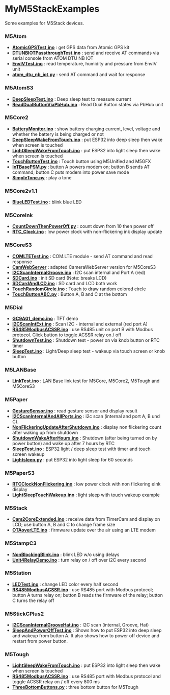 # MyM5StackExamples
Some examples for M5Stack devices.

### M5Atom
- **[AtomicGPSTest.ino](./M5Atom/AtomicGPSTest/AtomicGPSTest.ino)** : get GPS data from Atomic GPS kit
- **[DTUNBIOTPassthroughTest.ino](./M5Atom/DTUNBIOTPassthroughTest/DTUNBIOTPassthroughTest.ino)** : send and receive AT commands via serial console from ATOM DTU NB IOT
- **[EnvIVTest.ino](./M5Atom/EnvIVTest/EnvIVTest.ino)** : read temperature, humidity and pressure from EnvIV unit
- **[atom_dtu_nb_iot.py](./M5Atom/atom_dtu_nb_iot.py)** : send AT command and wait for response

### M5AtomS3
- **[DeepSleepTest.ino](./M5AtomS3/DeepSleepTest/DeepSleepTest.ino)** : Deep sleep test to measure current
- **[ReadDualButtonViaPbHub.ino](./M5AtomS3/ReadDualButtonViaPbHub/ReadDualButtonViaPbHub.ino)** : Read Dual Button states via PbHub unit

### M5Core2
- **[BatteryMonitor.ino](./M5Core2/BatteryMonitor/BatteryMonitor.ino)** : show battery charging current, level, voltage and whether the battery is being charged or not 
- **[DeepSleepWakeFromTouch.ino](./M5Core2/DeepSleepWakeFromTouch/DeepSleepWakeFromTouch.ino)** : put ESP32 into deep sleep then wake when screen is touched
- **[LightSleepWakeFromTouch.ino](./M5Core2/LightSleepWakeFromTouch/LightSleepWakeFromTouch.ino)** : put ESP32 into light sleep then wake when screen is touched
- **[TouchButtonTest.ino](./M5Core2/TouchButtonTest/TouchButtonTest.ino)** : Touch button using M5Unified and M5GFX
- **[IoTBasePSM.py](./M5Core2/IoTBasePSM.py)** : button A powers modem on; button B sends AT command; button C puts modem into power save mode
- **[SimpleTone.py](./M5Core2/SimpleTone.py)** : play a tone

### M5Core2v1.1
- **[BlueLEDTest.ino](./M5Core2v1.1/BlueLEDTest/BlueLEDTest.ino)** : blink blue LED

### M5CoreInk
- **[CountDownThenPowerOff.py](./M5CoreInk/CountDownThenPowerOff.py)** : count down from 10 then power off
- **[RTC_Clock.ino](./M5CoreInk/RTC_Clock/RTC_Clock.ino)** : low power clock with non-flickering ink display update

### M5CoreS3
- **[COMLTETest.ino](./M5CoreS3/COMLTETest/COMLTETest.ino)** : COM.LTE module - send AT command and read response
- **[CamWebServer](./M5CoreS3/CamWebServer)** : adapted CameraWebServer version for M5CoreS3
- **[I2CScanInternalGroove.ino](./M5CoreS3/I2CScanInternalGroove/I2CScanInternalGroove.ino)** : I2C scan internal and Port A (red)
- **[SDCard.ino](./M5CoreS3/SDCard/SDCard.ino)** : init SD card (Note: breaks LCD)
- **[SDCardAndLCD.ino](./M5CoreS3/SDCardAndLCD/SDCardAndLCD.ino)** : SD card and LCD both work
- **[TouchRandomCircle.ino](./M5CoreS3/TouchRandomCircle/TouchRandomCircle.ino)** : Touch to draw random colored circle
- **[TouchButtonABC.py](./M5CoreS3/TouchButtonABC.py)** : Button A, B and C at the bottom

### M5Dial
- **[GC9A01_demo.ino](./M5Dial/GC9A01_demo/GC9A01_demo.ino)** : TFT demo
- **[I2CScanIntExt.ino](./M5Dial/I2CScanIntExt/I2CScanIntExt.ino)** : Scan I2C - internal and external (red port A)
- **[RS485ModbusACSSR.ino](./M5Dial/RS485ModbusACSSR/RS485ModbusACSSR.ino)** : use RS485 unit on port B with Modbus protocol. Click button to toggle ACSSR relay on / off
- **[ShutdownTest.ino](./M5Dial/ShutdownTest/ShutdownTest.ino)** : Shutdown test - power on via knob button or RTC timer
- **[SleepTest.ino](./M5Dial/SleepTest/SleepTest.ino)** : Light/Deep sleep test - wakeup via touch screen or knob button

### M5LANBase
- **[LinkTest.ino](./M5LANBase/LinkTest/LinkTest.ino)** : LAN Base link test for M5Core, M5Core2, M5Tough and M5CoreS3

### M5Paper
- **[GestureSensor.ino](./M5Paper/GestureSensor/GestureSensor.ino)** : read gesture sensor and display result
- **[I2CScanInternalAndAllPorts.ino](./M5Paper/I2CScanInternalAndAllPorts/I2CScanInternalAndAllPorts.ino)** : i2c scan (internal and port A, B und C).
- **[NonFlickeringUpdateAfterShutdown.ino](./M5Paper/NonFlickeringUpdateAfterShutdown/NonFlickeringUpdateAfterShutdown.ino)** : display non flickering count after waking up from shutdown
- **[ShutdownWakeAfterHours.ino](./M5Paper/ShutdownWakeAfterHours/ShutdownWakeAfterHours.ino)** : Shutdown (after being turned on by power button) and wake up after 7 hours by RTC
- **[SleepTest.ino](./M5Paper/SleepTest/SleepTest.ino)** : ESP32 light / deep sleep test with timer and touch screen wakeup
- **[Lightsleep.py](./M5Paper/Lightsleep.py)** : put ESP32 into light sleep for 60 seconds

### M5PaperS3
- **[RTCClockNonFlickering.ino](./M5PaperS3/RTCClockNonFlickering/RTCClockNonFlickering.ino)** : low power clock with non flickering eInk display
- **[LightSleepTouchWakeup.ino](./M5PaperS3/LightSleepTouchWakeup/LightSleepTouchWakeup.ino)** : light sleep with touch wakeup example

### M5Stack
- **[Cam2CoreExtended.ino](./M5Stack/Cam2CoreExtended/Cam2CoreExtended.ino)** : receive data from TimerCam and display on LCD; use button A, B and C to change frame size
- **[OTAoverLTE.ino](./M5Stack/OTAoverLTE/OTAoverLTE.ino)** : firmware update over the air using an LTE modem

### M5StampC3
- **[NonBlockingBlink.ino](./M5StampC3/NonBlockingBlink/NonBlockingBlink.ino)** : blink LED w/o using delays
- **[Unit4RelayDemo.ino](./M5StampC3/Unit4RelayDemo/Unit4RelayDemo.ino)** : turn relay on / off over i2C every second

### M5Station
- **[LEDTest.ino](./M5Station/LEDTest/LEDTest.ino)** : change LED color every half second
- **[RS485ModbusACSSR.ino](./M5Station/RS485ModbusACSSR/RS485ModbusACSSR.ino)** : use RS485 port with Modbus protocol; button A turns relay on; button B reads the firmware of the relay; button C turns the relay off

### M5StickCPlus2
- **[I2CScanInternalGrooveHat.ino](./M5StickCPlus2/I2CScanInternalGrooveHat/I2CScanInternalGrooveHat.ino)** : I2C scan (internal, Groove, Hat)
- **[SleepAndPowerOffTest.ino](./M5StickCPlus2/SleepAndPowerOffTest/SleepAndPowerOffTest.ino)** : Shows how to put ESP32 into deep sleep and wakeup from button A. It also shows how to power off device and restart from power button.

### M5Tough
- **[LightSleepWakeFromTouch.ino](./M5Tough/LightSleepWakeFromTouch/LightSleepWakeFromTouch.ino)** : put ESP32 into light sleep then wake when screen is touched
- **[RS485ModbusACSSR.ino](./M5Tough/RS485ModbusACSSR/RS485ModbusACSSR.ino)** : use RS485 port with Modbus protocol and toggle ACSSR relay on / off every 800 ms
- **[ThreeBottomButtons.py](./M5Tough/ThreeBottomButtons.py)** : three bottom button for M5Tough
